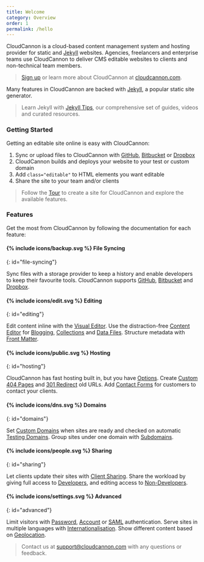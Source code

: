 ```yaml
---
title: Welcome
category: Overview
order: 1
permalink: /hello
---
```


CloudCannon is a cloud-based content management system and hosting provider for static and [Jekyll](https://jekyllrb.com/) websites.
Agencies, freelancers and enterprise teams use CloudCannon to deliver CMS editable websites to clients and non-technical team members.

> [Sign up](https://app.cloudcannon.com/) or learn more about CloudCannon at [cloudcannon.com](http://cloudcannon.com/).

Many features in CloudCannon are backed with [Jekyll](https://jekyllrb.com/), a popular static site generator.

> Learn Jekyll with [Jekyll Tips](http://jekyll.tips/), our comprehensive set of guides, videos and curated resources.

### Getting Started

Getting an editable site online is easy with CloudCannon:

1. Sync or upload files to CloudCannon with [GitHub](/syncing/github/), [Bitbucket](/syncing/bitbucket/) or [Dropbox](/syncing/dropbox/)
2. CloudCannon builds and deploys your website to your test or custom domain
3. Add `class="editable"` to HTML elements you want editable
4. Share the site to your team and/or clients

> Follow the [Tour](/overview/tour/) to create a site for CloudCannon and explore the available features.

### Features

Get the most from CloudCannon by following the documentation for each feature:

#### {% include icons/backup.svg %} File Syncing
{: id="file-syncing"}

Sync files with a storage provider to keep a history and enable developers to keep their favourite tools.
CloudCannon supports [GitHub](/syncing/github/), [Bitbucket](/syncing/bitbucket/) and [Dropbox](/syncing/dropbox/).

#### {% include icons/edit.svg %} Editing
{: id="editing"}

Edit content inline with the [Visual Editor](/editing/visual-editor/).
Use the distraction-free [Content Editor](/editing/content-editor/) for [Blogging](/editing/blogging/), [Collections](/editing/collections/) and [Data Files](/editing/data-files/).
Structure metadata with [Front Matter](/editing/front-matter/).

#### {% include icons/public.svg %} Hosting
{: id="hosting"}

CloudCannon has fast hosting built in, but you have [Options](/hosting/options/).
Create [Custom 404 Pages](/hosting/custom-404-page/) and [301 Redirect](/hosting/301-redirects/) old URLs.
Add [Contact Forms](/hosting/contact-forms/) for customers to contact your clients.

#### {% include icons/dns.svg %} Domains
{: id="domains"}

Set [Custom Domains](/domains/custom-domains/) when sites are ready and checked on automatic [Testing Domains](/domains/custom-domains/).
Group sites under one domain with [Subdomains](/domains/subdomains/).

#### {% include icons/people.svg %} Sharing
{: id="sharing"}

Let clients update their sites with [Client Sharing](/sharing/client-sharing/).
Share the workload by giving full access to [Developers](/sharing/developers/), and editing access to [Non-Developers](/sharing/non-developers/).

#### {% include icons/settings.svg %} Advanced
{: id="advanced"}

Limit visitors with [Password](/authentication/password/), [Account](/authentication/user-accounts/) or [SAML](/authentication/saml/) authentication.
Serve sites in multiple languages with [Internationalisation](/i18n/internationalisation/). Show different content based on [Geolocation](/i18n/geolocation/).

> Contact us at [support@cloudcannon.com](mailto:support@cloudcannon.com) with any questions or feedback.